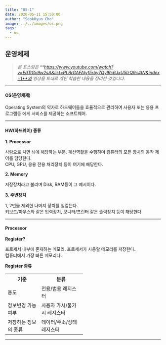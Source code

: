```yaml
---
title: "OS-1"
date: 2020-05-11 15:50:00
author: "SeokHyun Cho"
image: ../../images/os.png
tags:
  - os
---
```


## 운영체제

> _본 포스팅은 **https://www.youtube.com/watch?v=EdTtGv9w2sA&list=PLBrGAFAIyf5rby7QylRc6JxU5lzQ9c4tN&index=1**의 영상을 토대로 개인 학습한 내용을 정리한 것입니다._

---

#### OS(운영체제)

Operating System의 약자로 하드웨어들을 효율적으로 관리하여 사용자 또는 응용 프로그램등 에게 서비스를 제공하는 소프트웨어.

---

#### HW(하드웨어) 종류

**1. Processor**

사람으로 치면 뇌에 해당하는 부분. 계산역활을 수행하며 컴퓨터의 모든 장치의 동작 제어를 담당한다.<br>
CPU, GPU, 응용 전용 처리장치 등이 여기에 해당한다.

**2. Memory**

저장장치라고 불리며 Disk, RAM등이 그 예시이다.

**3. 주변장치**

1, 2번을 제외한 나머지 장치를 일컫는다.<br>
키보드/마우스와 같은 입력장치, 모니터/프린터 같은 출력장치 등이 해당한다.

---

#### Processor

**Register?**

프로세서 내부에 존재하는 메모리. 프로세서가 사용할 메모리를 저장한다.<br>
컴퓨터에서 가장 빠른 메모리다.

**Register 종류**

<table style= "width: 50%">
  <tr>
    <th>기준</th>
    <th>분류</th>
  </tr>
  <tr>
    <td>용도</td>
    <td>전용/범용 레지스터</td>
  </tr>
  <tr>
    <td>정보변경 가능여부</td>
    <td>사용자 가시/불가시 레지스터</td>
  </tr>
  <tr>
    <td>저장하는 정보의 종류</td>
    <td>데이터/주소/상태 레지스터</td>
  </tr>
</table>

---
